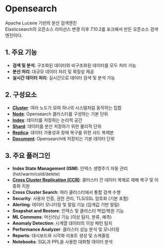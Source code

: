 # Opensearch
Apache Lucene 기반의 분산 검색엔진  
Elasticsearch의 오픈소스 라이선스 변경 이후 7.10.2를 포크해서 만든 오픈소스 검색엔진이다.  

## 1. 주요 기능
- **검색 및 분석**: 구조화된 데이터와 비구조화된 데이터를 모두 처리 가능
- **분산 처리**: 대규모 데이터 처리 및 확장성 제공
- **실시간 데이터 처리**: 실시간으로 데이터 검색 및 분석 가능

## 2. 구성요소
- [**Cluster**](./Cluster.md): 여러 노드가 모여 하나의 시스템처럼 동작하는 집합
- [**Node**](./Node.md): Opensearch 클러스터를 구성하는 기본 단위
- [**Index**](./Index.md): 데이터를 저장하는 논리적 공간
- [**Shard**](./Shard.md): 데이터를 분산 저장하기 위한 물리적 단위
- [**Replica**](./Shard.md): 데이터 가용성과 장애 복구를 위한 샤드 복제본
- [**Document**](./Document.md): Opensearch에 저장되는 기본 데이터 단위

## 3. 주요 플러그인
- **Index State Management (ISM)**: 인덱스 생명주기 자동 관리 (hot/warm/cold/delete)
- [**Cross Cluster Replication (CCR)**](./Cross%20Cluster%20Replication.md): 클러스터 간 데이터 복제로 재해 복구 및 이중화 지원
- **Cross Cluster Search**: 여러 클러스터에서 통합 검색 수행
- **Security**: 사용자 인증, 권한 관리, TLS/SSL 암호화 (기본 포함)
- **Alerting**: 데이터 모니터링 및 알림 기능 (임계값 기반 알림)
- **Snapshot and Restore**: 인덱스 및 클러스터 백업/복원 기능
- **ML Commons**: 머신러닝 기능 (이상 탐지, 분류, 예측)
- **Anomaly Detection**: 시계열 데이터의 이상 패턴 탐지
- **Performance Analyzer**: 클러스터 성능 분석 및 모니터링
- **Reports**: 대시보드와 시각화 리포트 생성 및 스케줄링
- **Notebooks**: SQL과 PPL을 사용한 대화형 데이터 분석
